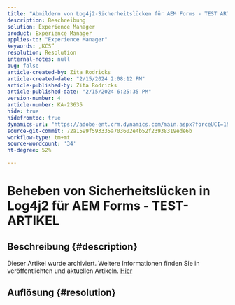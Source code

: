 ```yaml
---
title: "Abmildern von Log4j2-Sicherheitslücken für AEM Forms - TEST ARTICLE"
description: Beschreibung
solution: Experience Manager
product: Experience Manager
applies-to: "Experience Manager"
keywords: „KCS“
resolution: Resolution
internal-notes: null
bug: false
article-created-by: Zita Rodricks
article-created-date: "2/15/2024 2:08:12 PM"
article-published-by: Zita Rodricks
article-published-date: "2/15/2024 6:25:35 PM"
version-number: 4
article-number: KA-23635
hide: true
hidefromtoc: true
dynamics-url: "https://adobe-ent.crm.dynamics.com/main.aspx?forceUCI=1&pagetype=entityrecord&etn=knowledgearticle&id=2aaf3fa6-0bcc-ee11-9079-6045bd0063aa"
source-git-commit: 72a1599f593335a703602e4b52f23938319ede6b
workflow-type: tm+mt
source-wordcount: '34'
ht-degree: 52%

---
```


# Beheben von Sicherheitslücken in Log4j2 für AEM Forms - TEST-ARTIKEL

## Beschreibung {#description}

Dieser Artikel wurde archiviert. Weitere Informationen finden Sie in veröffentlichten und aktuellen Artikeln. [Hier](https://experienceleague.adobe.com/search.html?lang=de#sort=relevancy)

## Auflösung {#resolution}

